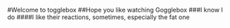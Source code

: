 #Welcome to togglebox
##Hope you like watching Gogglebox
###I know I do
####I like their reactions, sometimes, especially the fat one
